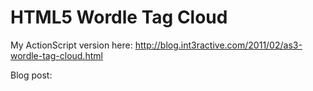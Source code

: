 # HTML5 Wordle Tag Cloud
My ActionScript version here: http://blog.int3ractive.com/2011/02/as3-wordle-tag-cloud.html

Blog post:
